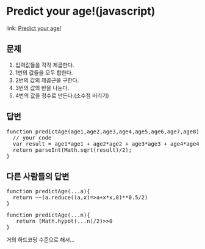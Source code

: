 Predict your age!(javascript)
===============

link: [Predict your age!](https://www.codewars.com/kata/predict-your-age)

문제
--

1. 입력값들을 각각 제곱한다.
2. 1번의 값들을 모두 합한다.
3. 2번의 값의 제곱근을 구한다.
4. 3번의 값의 반을 나눈다.
5. 4번의 값을 정수로 만든다.(소수점 버리기)

답변
--
<pre>
function predictAge(age1,age2,age3,age4,age5,age6,age7,age8){
  // your code
  var result = age1*age1 + age2*age2 + age3*age3 + age4*age4 + age5*age5 + age6*age6 + age7*age7 + age8*age8;
  return parseInt(Math.sqrt(result)/2); 
}
</pre>

다른 사람들의 답변
------------
<pre>
function predictAge(...a){
  return ~~(a.reduce((a,x)=>a+x*x,0)**0.5/2)
}
</pre>

<pre>
function predictAge(...n){
   return (Math.hypot(...n)/2)>>0 
}
</pre>

거의 하드코딩 수준으로 해서... 